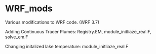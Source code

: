 # WRF_mods
Various modifications to WRF code. (WRF 3.7)

Adding Continuous Tracer Plumes:
  Registry.EM,
  module_initliaze_real.F,
  solve_em.F


Changing initalized lake temperature:
  module_initliaze_real.F
